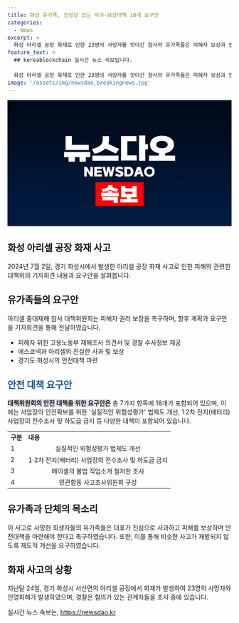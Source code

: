 ```yaml
---
title: 화성 유가족, 진정성 있는 사과·보상대책 18개 요구안
categories:
  - News
excerpt: >
  화성 아리셀 공장 화재로 인한 23명의 사망자를 앗아간 참사의 유가족들은 피해자 보상과 안전대책을 촉구했다. 아리셀 중대재해 참사 대책위는 안전사고의 재발 방지를 위해 7가지 항목에 걸친 요구안 18개를 제시했는데, 이에 대한 대응을 요구하고 있다. 특히, 대책없는 사과를 거부하며 안전사고의 진상규명을 촉구하였으며, 이의 확대를 위해 규명을 요구하는 행동에 주목이 필요하다.
feature_text: >
  ## koreablockchain 실시간 뉴스 속보입니다.

  화성 아리셀 공장 화재로 인한 23명의 사망자를 앗아간 참사의 유가족들은 피해자 보상과 안전대책을 촉구했다. 아리셀 중대재해 참사 대책위는 안전사고의 재발 방지를 위해 7가지 항목에 걸친 요구안 18개를 제시했는데, 이에 대한 대응을 요구하고 있다. 특히, 대책없는 사과를 거부하며 안전사고의 진상규명을 촉구하였으며, 이의 확대를 위해 규명을 요구하는 행동에 주목이 필요하다.
image: '/assets/img/newsdao_breakingnews.jpg'
---
```


<p><img src="/assets/img/newsdao_breakingnews.jpg" alt="koreablockchain 속보" /></p>

<h2 data-ke-size="size26">화성 아리셀 공장 화재 사고</h2>

<p data-ke-size="size16">2024년 7월 2일, 경기 화성시에서 발생한 아리셀 공장 화재 사고로 인한 피해와 관련한 대책위의 기자회견 내용과 요구안을 살펴봅니다.</p>

<h2>유가족들의 요구안</h2>

<p data-ke-size="size16">아리셀 중대재해 참사 대책위원회는 피해자 권리 보장을 촉구하며, 향후 계획과 요구안을 기자회견을 통해 전달하였습니다.</p>

<ul>
    <li>피해자 위한 고용노동부 재해조사 의견서 및 경찰 수사정보 제공</li>
    <li>에스코넥과 아리셀의 진실한 사과 및 보상</li>
    <li>경기도·화성시의 안전대책 마련</li>
</ul>

<h2><span style="color: #1a5490;">안전 대책 요구안</span></h2>

<p><b><span style="background-color: #21538527;">대책위원회의 안전 대책을 위한 요구안은</span></b> 총 7가지 항목에 18개가 포함되어 있으며, 이에는 사업장의 안전확보를 위한 '실질적인 위험성평가' 법제도 개선, 1·2차 전지(배터리) 사업장의 전수조사 및 하도급 금지 등 다양한 대책이 포함되어 있습니다.</p>

<table>
    <tr>
        <td><b>구분</b></td>
        <td><b>내용</b></td>
    </tr>
    <tr>
        <td>1</td>
        <td style="text-align: center; height: 17px;">실질적인 위험성평가 법제도 개선</td>
    </tr>
    <tr>
        <td>2</td>
        <td style="text-align: center; height: 17px;">1·2차 전지(배터리) 사업장의 전수조사 및 하도급 금지</td>
    </tr>
    <tr>
        <td>3</td>
        <td style="text-align: center; height: 17px;">메이셀의 불법 직업소개 철저한 조사</td>
    </tr>
    <tr>
        <td>4</td>
        <td style="text-align: center; height: 17px;">민관합동 사고조사위원회 구성</td>
    </tr>
</table>

<h2>유가족과 단체의 목소리</h2>

<p data-ke-size="size16">이 사고로 사망한 희생자들의 유가족들은 대표가 진심으로 사과하고 피해를 보상하며 안전대책을 마련해야 한다고 촉구하였습니다. 또한, 이를 통해 비슷한 사고가 재발되지 않도록 제도적 개선을 요구하였습니다.</p>

<h2>화재 사고의 상황</h2>

<p data-ke-size="size16">지난달 24일, 경기 화성시 서산면의 아리셀 공장에서 화재가 발생하여 23명의 사망자와 인명피해가 발생하였으며, 경찰은 혐의가 있는 관계자들을 조사 중에 있습니다.</p>
실시간 뉴스 속보는, <a href="https://newsdao.kr" rel="dofollow">https://newsdao.kr</a>


